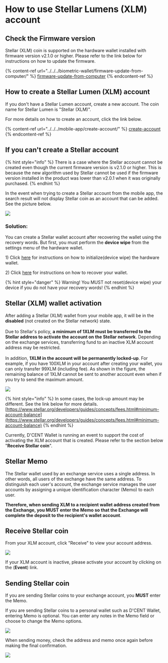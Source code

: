 # How to use Stellar Lumens (XLM) account

## Check the Firmware version

Stellar (XLM) coin is supported on the hardware wallet installed with firmware version v2.1.0 or higher. Please refer to the link below for instructions on how to update the firmware.

{% content-ref url="../../../biometric-wallet/firmware-update-from-computer/" %}
[firmware-update-from-computer](../../../biometric-wallet/firmware-update-from-computer/)
{% endcontent-ref %}

## How to create a Stellar Lumen (XLM) account

If you don't have a Stellar Lumen account, create a new account. The coin name for Stellar Lumen is "Stellar (XLM)".

For more details on how to create an account, click the link below.

{% content-ref url="../../../mobile-app/create-account/" %}
[create-account](../../../mobile-app/create-account/)
{% endcontent-ref %}

## If you can't create a Stellar account

{% hint style="info" %}
There is a case where the Stellar account cannot be created even though the current firmware version is v2.1.0 or higher. This is because the new algorithm used by Stellar cannot be used if the firmware version installed in the product was lower than v2.0.1 when it was originally purchased.
{% endhint %}

In the event when trying to create a Stellar account from the mobile app, the search result will not display Stellar coin as an account that can be added. See the picture below.

![](../../../.gitbook/assets/unable-to-create-stellar-account\_en.png)

### Solution:

You can create a Stellar wallet account after recovering the wallet using the recovery words. But first, you must perform the **device wipe** from the settings menu of the hardware wallet.&#x20;

1\) Click [here](https://userguide.dcentwallet.com/biometric-wallet/setting-menu#device-wipe) for instructions on how to initialize(device wipe) the hardware wallet.&#x20;

2\) Click [here](https://userguide.dcentwallet.com/biometric-wallet/recovery) for instructions on how to recover your wallet.

{% hint style="danger" %}
Warning! You MUST not reset(device wipe) your device if you do not have your recovery words!
{% endhint %}

## Stellar (XLM) wallet activation

After adding a Stellar (XLM) wallet from your mobile app, it will be in the **disabled** (not created on the Stellar network) state. \
\
Due to Stellar's policy, **a minimum of 1XLM must be transferred to the Stellar address to activate the account on the Stellar network**. Depending on the exchange services, transferring fund to an inactive XLM account address may be restricted. \
\
In addition, **1XLM in the account will be permanently locked-up**. For example, if you have 100XLM in your account after creating your wallet, you can only transfer 99XLM (including fee). As shown in the figure, the remaining balance of 1XLM cannot be sent to another account even when if you try to send the maximum amount.

![](../../../.gitbook/assets/xlm-send-all\_en.jpg)

{% hint style="info" %}
In some cases, the lock-up amount may be different. See the link below for more details. [https://www.stellar.org/developers/guides/concepts/fees.html#minimum-account-balance](https://www.stellar.org/developers/guides/concepts/fees.html#minimum-account-balance)
{% endhint %}

Currently, D'CENT Wallet is running an event to support the cost of activating the XLM account that is created. Please refer to the section below "**Receive Stellar coin**".

## Stellar Memo

The Stellar wallet used by an exchange service uses a single address. In other words, all users of the exchange have the same address. To distinguish each user's account, the exchange service manages the user accounts by assigning a unique identification character (Memo) to each user.&#x20;

**Therefore, when sending XLM to a recipient wallet address created from the Exchange, you MUST enter the Memo so that the Exchange will complete the deposit to the recipient's wallet account**.

## Receive Stellar coin

From your XLM account, click "Receive" to view your account address.

![](../../../.gitbook/assets/stellar-receive\_en.jpg)

If your XLM account is inactive, please activate your account by clicking on the (**Event**) link.

## Sending Stellar coin

If you are sending Stellar coins to your exchange account, you **MUST** enter the Memo.&#x20;

If you are sending Stellar coins to a personal wallet such as D'CENT Wallet, entering Memo is optional. You can enter any notes in the Memo field or choose to change the Memo options.

![](../../../.gitbook/assets/stellar-send-option\_en.jpg)

When sending money, check the address and memo once again before making the final confirmation.

![](../../../.gitbook/assets/stellar-send-confirm\_en.jpg)
